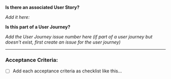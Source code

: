 __Is there an associated User Story?__

_Add it here:_

__Is this part of a User Journey?__

_Add the User Journey issue number here (if part of a user journey but doesn't exist, first create an issue for the user journey)_

---

### Acceptance Criteria:
- [ ] Add each acceptance criteria as checklist like this...



